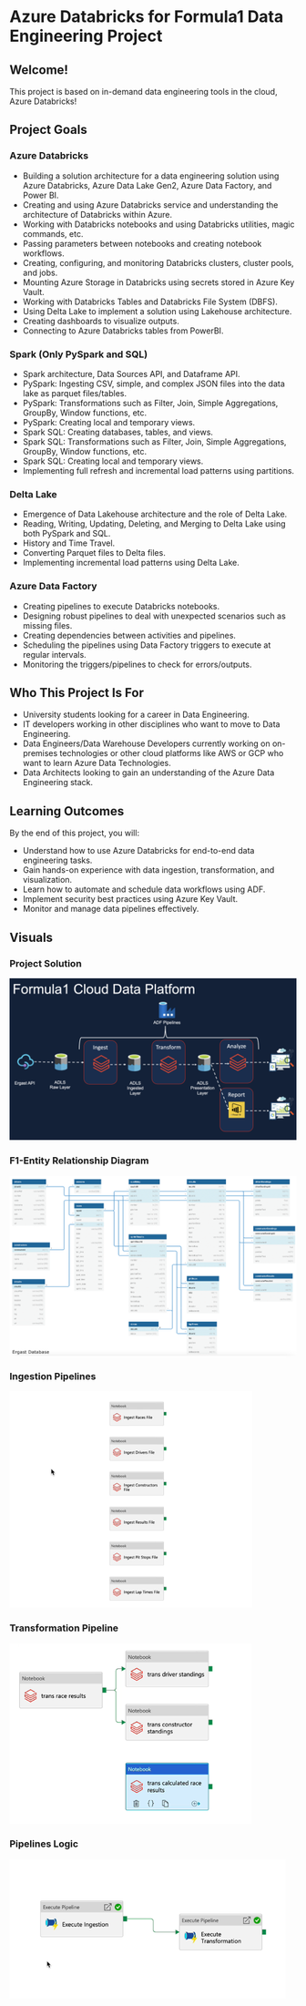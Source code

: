 
# Azure Databricks for Formula1 Data Engineering Project

## Welcome!
This project is based on in-demand data engineering tools in the cloud, Azure Databricks! 

## Project Goals
### Azure Databricks
- Building a solution architecture for a data engineering solution using Azure Databricks, Azure Data Lake Gen2, Azure Data Factory, and Power BI.
- Creating and using Azure Databricks service and understanding the architecture of Databricks within Azure.
- Working with Databricks notebooks and using Databricks utilities, magic commands, etc.
- Passing parameters between notebooks and creating notebook workflows.
- Creating, configuring, and monitoring Databricks clusters, cluster pools, and jobs.
- Mounting Azure Storage in Databricks using secrets stored in Azure Key Vault.
- Working with Databricks Tables and Databricks File System (DBFS).
- Using Delta Lake to implement a solution using Lakehouse architecture.
- Creating dashboards to visualize outputs.
- Connecting to Azure Databricks tables from PowerBI.

### Spark (Only PySpark and SQL)
- Spark architecture, Data Sources API, and Dataframe API.
- PySpark: Ingesting CSV, simple, and complex JSON files into the data lake as parquet files/tables.
- PySpark: Transformations such as Filter, Join, Simple Aggregations, GroupBy, Window functions, etc.
- PySpark: Creating local and temporary views.
- Spark SQL: Creating databases, tables, and views.
- Spark SQL: Transformations such as Filter, Join, Simple Aggregations, GroupBy, Window functions, etc.
- Spark SQL: Creating local and temporary views.
- Implementing full refresh and incremental load patterns using partitions.

### Delta Lake
- Emergence of Data Lakehouse architecture and the role of Delta Lake.
- Reading, Writing, Updating, Deleting, and Merging to Delta Lake using both PySpark and SQL.
- History and Time Travel.
- Converting Parquet files to Delta files.
- Implementing incremental load patterns using Delta Lake.

### Azure Data Factory
- Creating pipelines to execute Databricks notebooks.
- Designing robust pipelines to deal with unexpected scenarios such as missing files.
- Creating dependencies between activities and pipelines.
- Scheduling the pipelines using Data Factory triggers to execute at regular intervals.
- Monitoring the triggers/pipelines to check for errors/outputs.

## Who This Project Is For
- University students looking for a career in Data Engineering.
- IT developers working in other disciplines who want to move to Data Engineering.
- Data Engineers/Data Warehouse Developers currently working on on-premises technologies or other cloud platforms like AWS or GCP who want to learn Azure Data Technologies.
- Data Architects looking to gain an understanding of the Azure Data Engineering stack.

## Learning Outcomes
By the end of this project, you will:
- Understand how to use Azure Databricks for end-to-end data engineering tasks.
- Gain hands-on experience with data ingestion, transformation, and visualization.
- Learn how to automate and schedule data workflows using ADF.
- Implement security best practices using Azure Key Vault.
- Monitor and manage data pipelines effectively.

## Visuals

### Project Solution
![Project Solution Architecture](./images/solution.png)

### F1-Entity Relationship Diagram
![Entity Relationship Diagram](./images/f1_db_erd.png)

### Ingestion Pipelines
![Ingestion File Pipeline](./images/ingestion_files_pipeline.png)

### Transformation Pipeline
![Transformation Pipeline](./images/trans_pipeline.png)

### Pipelines Logic
![Pipelines Logic](./images/Pipeline_logic.png)
